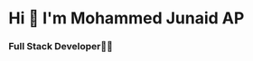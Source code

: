 <h1 align="left">Hi 👋 I'm Mohammed Junaid AP</h1>
<h3 align="left">Full Stack Developer👨‍💻</h3>
<!-- <img align="right" alt="Coding" width="400" src="https://cdn.dribbble.com/users/1162077/screenshots/3848914/programmer.gif">
 -->
